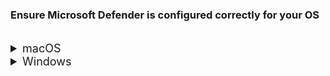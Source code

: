 ### Ensure Microsoft Defender is configured correctly for your OS

<br>
<details>
  <summary style="font-size:18px">macOS</summary>

  1. Open **Terminal** and run `mdatp health`.
  2. Take note of the value displayed for **org_id**.

  > **Note**:
  > If this command does not return anything, it indicates your device does not have Defender. Hence, [proceed to onboard your macOS device to SEED](onboard-device/mac-os).

  3. Identify the organisation corresponding to this **org_id** from the following table. This is the organisation of the Defender or the antivirus on your device.

    | org_id  | Organisation |
    | ------------- |:-------------:|
    | faa36a5e-2da6-4225-8e27-226177c801a0      | WOG     |
    | 49237d71-42ac-425a-a803-881b92cc18ce  | TechPass    |
    | 6389e966-e334-461d-86ce-0fed12484620      | Hive    |

  > **Note**:
  >- The org_id displayed depends on the TechPass account used for enrolling your device to SEED.
  >- If your TechPass ID used for SEED onboarding is similar to <em>your_name<span>@</span>tech.gov.sg</em> or <em>your_name<span>@</span><agency>.gov.sg</em>, your device will be onboarded to SEED under WOG profile - SG Govt M365 profile.</li>
  >- If your TechPass ID used for SEED onboarding is similar to <em>your_name<span>@</span>techpass.gov.sg</em>, your device will be onboarded to SEED under TECHPASS profile.

  4. Based on the **org_id**, identify the organisation of the Defender or the antivirus on your device.
  5. Choose the required step from the following:

  - If your organisation id corresponds to organisations such as WOG or TechPass, it indicates that **Microsoft Defender** has been configured correctly and you can ignore the rest of this section.

  - If your organisation id corresponds to Hive, it indicates that your device is still enrolled with Hive.  [Download the offboarding script for Hive](https://26mucnez5qtouxu6dtg7bwcpwa0glupx.lambda-url.ap-southeast-1.on.aws/hive_mac) on your device by logging in with your TechPass and proceed to step 6.

  > **Note**: If you have any issues in accessing the link to download the offboarding script,
  >- Access the link in incognito mode.
  >- Make sure you are using only the [supported browsers](https://docs.developer.tech.gov.sg/docs/security-suite-for-engineering-endpoint-devices/additional-resources/best-practices?id=supported-browsers).
  >- If you still have issues in downloading the script, create a [support request](https://go.gov.sg/techpass-sr).

  - For all other organisation ids, contact your organisation's MDM administrator or Defender administrator to get the respective offboarding script and proceed to step 6.

  6. Once you get the offboarding script, run it on your device to unenrol Defender from your device completely.

   > **Note**:
   > For more information on how to run the offboarding script to remove Defender from the macOS device, refer to **[Remove existing software on your device](prerequisites-for-onboarding?id=remove-existing-software-on-your-device)**.

Within the next few hours, **Intune** pushes the **Microsoft Defender** client to your device with the correct configurations. For more information on the duration, refer to [Microsoft Documentation](https://docs.microsoft.com/en-us/mem/intune/configuration/device-profile-troubleshoot#how-long-does-it-take-for-devices-to-get-a-policy-profile-or-app-after-they-are-assigned).

At any time, users can Sign in to Company Portal app, click the three dots and choose **Check status** to check for policy or profile updates. It may take a while to complete the synchronisation. When completed, the screen will show the timestamp of the last successful sync.


</details>

<details>
  <summary style="font-size:18px">Windows</summary>

1. In the search box on the taskbar, type **regedit**.
2. Choose **Registry Editor** from the results and click **Run as administrator**.
3. In the **Registry Editor**, go to **Computer** > **HKEY_LOCAL_MACHINE** > **SOFTWARE** > **Microsoft** > **Windows Advanced Threat Protection** > **Status**.

  > **Note**:
  > If you do not see the **Windows Advanced Threat Protection** folder, it indicates your device does not have Microsoft Defender. Hence, [proceed to onboard your Windows device to SEED](onboard-device/windows).

4. Take note of the value displayed for **OrgId**.
5. Identify the organisation corresponding to this **OrgId** from the following table. This is the organisation of the Defender or the antivirus on your device.

  | OrgId  | Organisation |
  | ------------- |:-------------:|
  | faa36a5e-2da6-4225-8e27-226177c801a0      | WOG     |
  | 49237d71-42ac-425a-a803-881b92cc18ce  | TechPass    |
  | 6389e966-e334-461d-86ce-0fed12484620      | Hive     |

The OrgId displayed depends on the TechPass account you used for enrolling your device to SEED.

  > **Note**:
  >- The org_id displayed depends on the TechPass account used for enrolling your device to SEED.
  >- If your TechPass ID used for SEED onboarding is similar to <em>your_name<span>@</span>tech.gov.sg</em> or <em>your_name<span>@</span><agency>.gov.sg</em>, your device will be onboarded to SEED under WOG profile - SG Govt M365 profile.</li>
  >- If your TechPass ID used for SEED onboarding is similar to <em>your_name<span>@</span>techpass.gov.sg</em>, your device will be onboarded to SEED under TECHPASS profile.

6. Choose the required step from the following:

- If your organisation id corresponds to organisations such as WOG or TechPass, it indicates that **Microsoft Defender** has been configured correctly and you can ignore the rest of this section.

- If your organisation id corresponds to Hive, it indicates that your device is still enrolled with Hive.  [Download the offboarding script for Hive](https://26mucnez5qtouxu6dtg7bwcpwa0glupx.lambda-url.ap-southeast-1.on.aws/hive_windows) by logging in with your TechPass and proceed to step 7.

> **Note**:
>- If you have any issues in accessing the link to download the offboarding script, try accessing the link in incognito mode or one of the [supported browsers](https://docs.developer.tech.gov.sg/docs/security-suite-for-engineering-endpoint-devices/additional-resources/best-practices?id=supported-browsers).
>- If you still have issues in downloading the script, create a [support request](https://go.gov.sg/techpass-sr).

- For all other organisation ids, contact your organisation's MDM administrator or Defender administrator to get the respective offboarding script and proceed to step 7.

7. Once you get the offboarding script for your current MDM organisation, run it on your device to unenrol your device from it completely.

> **Note**:
> For more information on how to run the offboarding script to remove Defender from the Windows device, refer to **[Remove existing software on your device](prerequisites-for-onboarding?id=remove-existing-software-on-your-device)**.

 Within the next few hours, **Intune** pushes the **Microsoft Defender** client to your device with the correct configurations. For more information on the duration, refer to [Microsoft Documentation](https://docs.microsoft.com/en-us/mem/intune/configuration/device-profile-troubleshoot#how-long-does-it-take-for-devices-to-get-a-policy-profile-or-app-after-they-are-assigned).

 At any time, users can manually sync by going to **Start** > **Settings** > **Accounts** > **Access work or school** > **Work or School Account** > **Info** > **Sync**. Alternatively, Open the Company Portal app on your device, go to **Settings** > **Sync**. Wait while Company Portal syncs your device. When complete, the screen will show the timestamp of the last successful sync.
